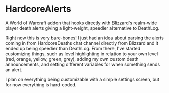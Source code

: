 # HardcoreAlerts
A World of Warcraft addon that hooks directly with Blizzard's realm-wide player death alerts giving a light-weight, speedier alternative to DeathLog. 

Right now this is very bare-bones! I just had an idea about parsing the alerts coming in from HardcoreDeaths chat channel directly from Blizzard and it ended up being speedier than DeathLog. From there, I've started customizing things, such as level highlighting in relation to your own level (red, orange, yellow, green, grey), adding my own custom death announcements, and setting different variables for when something sends an alert. 

I plan on everything being customizable with a simple settings screen, but for now everything is hard-coded. 
